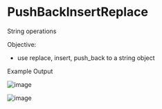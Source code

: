 # PushBackInsertReplace
String operations


Objective:
- use replace, insert, push_back to a string object


Example Output

![image](https://user-images.githubusercontent.com/97081479/184526984-6843938c-7b51-4840-bd88-8ee3413e0762.png)

![image](https://user-images.githubusercontent.com/97081479/184527010-20b97168-d2d3-4a6e-8dc6-fbb9decba42f.png)

